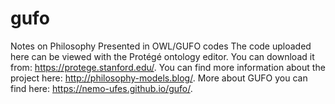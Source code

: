 # gufo
Notes on Philosophy Presented in OWL/GUFO codes
The code uploaded here can be viewed with the Protégé ontology editor. You can download it from: https://protege.stanford.edu/. You can find more information about the project here: http://philosophy-models.blog/.
More about GUFO you can find here: https://nemo-ufes.github.io/gufo/.
